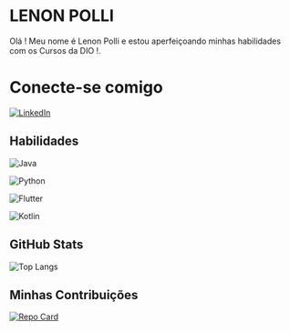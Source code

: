 # LENON POLLI
Olá ! Meu nome é Lenon Polli e estou aperfeiçoando minhas habilidades com os Cursos da DIO !.

# Conecte-se comigo
[![LinkedIn](https://img.shields.io/badge/LinkedIn-000?style=for-the-badge&logo=linkedin&logoColor=0E76A8)](https://www.linkedin.com/in/lenon-polli-773527242/)


## Habilidades

![Java](https://img.shields.io/badge/Java-000?style=for-the-badge&logo=java)

![Python](https://img.shields.io/badge/Python-000?style=for-the-badge&l)

![Flutter](https://img.shields.io/badge/fluter-000?style=for-the-badge&)

![Kotlin](https://img.shields.io/badge/Kotlin-000?style=for-the-badge&)







## GitHub Stats
![Top Langs](https://github-readme-stats-git-masterrstaa-rickstaa.vercel.app/api/top-langs/?username=lenonpolli&layout=compact&bg_color=000&border_color=30A3DC&title_color=E94D5F&text_color=FFF)

## Minhas Contribuições

[![Repo Card](https://github-readme-stats.vercel.app/api/pin/?username=lenonpolli&repo=Projetos&bg_color=000&border_color=30A3DC&show_icons=true&icon_color=30A3DC&title_color=E94D5F&text_color=FFF)](https://github.com/lenonpolli/Projetos)